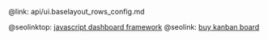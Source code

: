 @link: api/ui.baselayout_rows_config.md

@seolinktop: [javascript dashboard framework](https://webix.com)
@seolink: [buy kanban board](https://webix.com/kanban/)